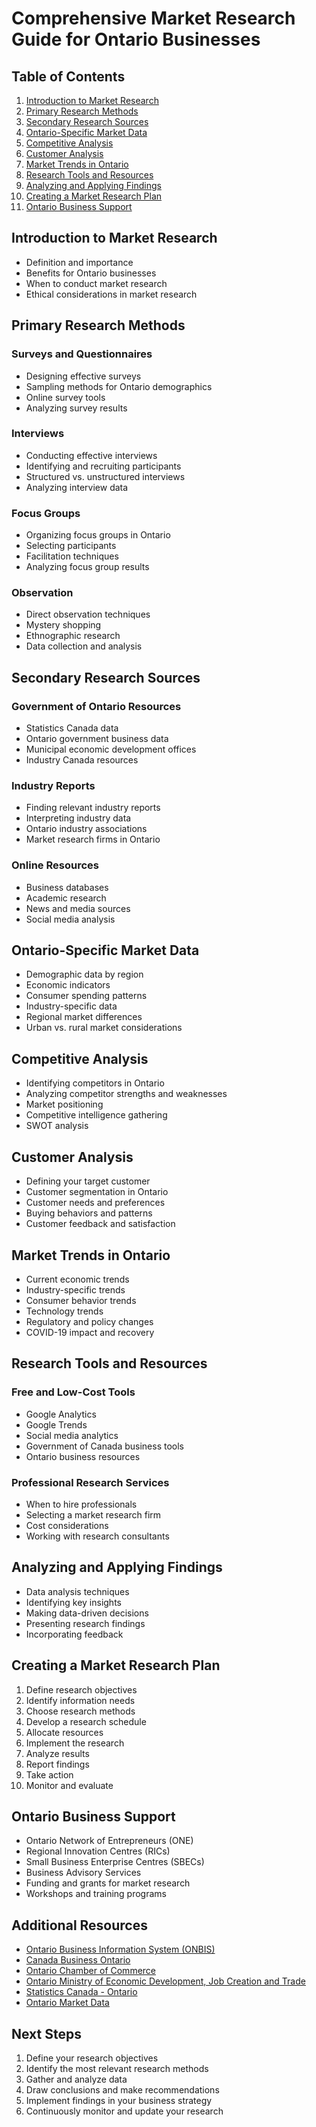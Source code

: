 # Comprehensive Market Research Guide for Ontario Businesses

## Table of Contents
1. [Introduction to Market Research](#introduction-to-market-research)
2. [Primary Research Methods](#primary-research-methods)
3. [Secondary Research Sources](#secondary-research-sources)
4. [Ontario-Specific Market Data](#ontario-specific-market-data)
5. [Competitive Analysis](#competitive-analysis)
6. [Customer Analysis](#customer-analysis)
7. [Market Trends in Ontario](#market-trends-in-ontario)
8. [Research Tools and Resources](#research-tools-and-resources)
9. [Analyzing and Applying Findings](#analyzing-and-applying-findings)
10. [Creating a Market Research Plan](#creating-a-market-research-plan)
11. [Ontario Business Support](#ontario-business-support)

## Introduction to Market Research
- Definition and importance
- Benefits for Ontario businesses
- When to conduct market research
- Ethical considerations in market research

## Primary Research Methods
### Surveys and Questionnaires
- Designing effective surveys
- Sampling methods for Ontario demographics
- Online survey tools
- Analyzing survey results

### Interviews
- Conducting effective interviews
- Identifying and recruiting participants
- Structured vs. unstructured interviews
- Analyzing interview data

### Focus Groups
- Organizing focus groups in Ontario
- Selecting participants
- Facilitation techniques
- Analyzing focus group results

### Observation
- Direct observation techniques
- Mystery shopping
- Ethnographic research
- Data collection and analysis

## Secondary Research Sources
### Government of Ontario Resources
- Statistics Canada data
- Ontario government business data
- Municipal economic development offices
- Industry Canada resources

### Industry Reports
- Finding relevant industry reports
- Interpreting industry data
- Ontario industry associations
- Market research firms in Ontario

### Online Resources
- Business databases
- Academic research
- News and media sources
- Social media analysis

## Ontario-Specific Market Data
- Demographic data by region
- Economic indicators
- Consumer spending patterns
- Industry-specific data
- Regional market differences
- Urban vs. rural market considerations

## Competitive Analysis
- Identifying competitors in Ontario
- Analyzing competitor strengths and weaknesses
- Market positioning
- Competitive intelligence gathering
- SWOT analysis

## Customer Analysis
- Defining your target customer
- Customer segmentation in Ontario
- Customer needs and preferences
- Buying behaviors and patterns
- Customer feedback and satisfaction

## Market Trends in Ontario
- Current economic trends
- Industry-specific trends
- Consumer behavior trends
- Technology trends
- Regulatory and policy changes
- COVID-19 impact and recovery

## Research Tools and Resources
### Free and Low-Cost Tools
- Google Analytics
- Google Trends
- Social media analytics
- Government of Canada business tools
- Ontario business resources

### Professional Research Services
- When to hire professionals
- Selecting a market research firm
- Cost considerations
- Working with research consultants

## Analyzing and Applying Findings
- Data analysis techniques
- Identifying key insights
- Making data-driven decisions
- Presenting research findings
- Incorporating feedback

## Creating a Market Research Plan
1. Define research objectives
2. Identify information needs
3. Choose research methods
4. Develop a research schedule
5. Allocate resources
6. Implement the research
7. Analyze results
8. Report findings
9. Take action
10. Monitor and evaluate

## Ontario Business Support
- Ontario Network of Entrepreneurs (ONE)
- Regional Innovation Centres (RICs)
- Small Business Enterprise Centres (SBECs)
- Business Advisory Services
- Funding and grants for market research
- Workshops and training programs

## Additional Resources
- [Ontario Business Information System (ONBIS)](https://www.ontario.ca/page/ontario-business-information-obr)
- [Canada Business Ontario](https://www.canadabusiness.ca/ontario/)
- [Ontario Chamber of Commerce](https://occ.ca/)
- [Ontario Ministry of Economic Development, Job Creation and Trade](https://www.ontario.ca/page/ministry-economic-development-job-creation-and-trade)
- [Statistics Canada - Ontario](https://www150.statcan.gc.ca/n1/en/geo?geocode=35)
- [Ontario Market Data](https://www.ontario.ca/page/ontario-market-data)

## Next Steps
1. Define your research objectives
2. Identify the most relevant research methods
3. Gather and analyze data
4. Draw conclusions and make recommendations
5. Implement findings in your business strategy
6. Continuously monitor and update your research
